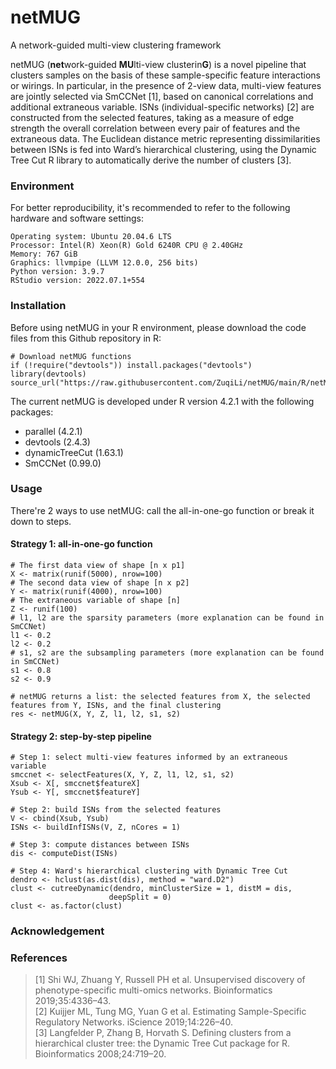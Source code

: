 # netMUG
A network-guided multi-view clustering framework

netMUG (**net**work-guided **MU**lti-view clusterin**G**) is a novel pipeline that clusters samples on the basis of these sample-specific feature interactions or wirings. In particular, in the presence of 2-view data, multi-view features are jointly selected via SmCCNet [1], based on canonical correlations and additional extraneous variable. ISNs (individual-specific networks) [2] are constructed from the selected features, taking as a measure of edge strength the overall correlation between every pair of features and the extraneous data. The Euclidean distance metric representing dissimilarities between ISNs is fed into Ward’s hierarchical clustering, using the Dynamic Tree Cut R library to automatically derive the number of clusters [3].

### Environment
For better reproducibility, it's recommended to refer to the following hardware and software settings:
```
Operating system: Ubuntu 20.04.6 LTS
Processor: Intel(R) Xeon(R) Gold 6240R CPU @ 2.40GHz
Memory: 767 GiB
Graphics: llvmpipe (LLVM 12.0.0, 256 bits)
Python version: 3.9.7
RStudio version: 2022.07.1+554
```

### Installation
Before using netMUG in your R environment, please download the code files from this Github repository in R:
```
# Download netMUG functions
if (!require("devtools")) install.packages("devtools")
library(devtools)
source_url("https://raw.githubusercontent.com/ZuqiLi/netMUG/main/R/netMUG.R")
```
The current netMUG is developed under R version 4.2.1 with the following packages:
- parallel (4.2.1)
- devtools (2.4.3)
- dynamicTreeCut (1.63.1)
- SmCCNet (0.99.0)

### Usage
There're 2 ways to use netMUG: call the all-in-one-go function or break it down to steps.
#### Strategy 1: all-in-one-go function
```
# The first data view of shape [n x p1]
X <- matrix(runif(5000), nrow=100)
# The second data view of shape [n x p2]
Y <- matrix(runif(4000), nrow=100)
# The extraneous variable of shape [n]
Z <- runif(100)
# l1, l2 are the sparsity parameters (more explanation can be found in SmCCNet)
l1 <- 0.2
l2 <- 0.2
# s1, s2 are the subsampling parameters (more explanation can be found in SmCCNet)
s1 <- 0.8
s2 <- 0.9

# netMUG returns a list: the selected features from X, the selected features from Y, ISNs, and the final clustering
res <- netMUG(X, Y, Z, l1, l2, s1, s2)
```
#### Strategy 2: step-by-step pipeline
```
# Step 1: select multi-view features informed by an extraneous variable
smccnet <- selectFeatures(X, Y, Z, l1, l2, s1, s2)
Xsub <- X[, smccnet$featureX]
Ysub <- Y[, smccnet$featureY]

# Step 2: build ISNs from the selected features
V <- cbind(Xsub, Ysub)
ISNs <- buildInfISNs(V, Z, nCores = 1)

# Step 3: compute distances between ISNs
dis <- computeDist(ISNs)

# Step 4: Ward's hierarchical clustering with Dynamic Tree Cut
dendro <- hclust(as.dist(dis), method = "ward.D2")
clust <- cutreeDynamic(dendro, minClusterSize = 1, distM = dis, 
                      deepSplit = 0)
clust <- as.factor(clust)
```
### Acknowledgement
### References
> [1] Shi WJ, Zhuang Y, Russell PH et al. Unsupervised discovery of phenotype-specific multi-omics networks. Bioinformatics 2019;35:4336–43.\
> [2] Kuijjer ML, Tung MG, Yuan G et al. Estimating Sample-Specific Regulatory Networks. iScience 2019;14:226–40.\
> [3] Langfelder P, Zhang B, Horvath S. Defining clusters from a hierarchical cluster tree: the Dynamic Tree Cut package for R. Bioinformatics 2008;24:719–20.
